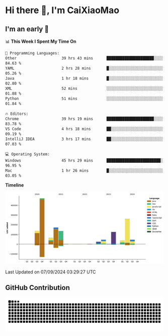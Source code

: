 # Hi there 👋, I'm CaiXiaoMao

## I'm an early 🐤
<!--START_SECTION:waka-->
📊 **This Week I Spent My Time On** 

```text
💬 Programming Languages: 
Other                    39 hrs 43 mins      █████████████████████░░░░   84.63 % 
YAML                     2 hrs 28 mins       █░░░░░░░░░░░░░░░░░░░░░░░░   05.26 % 
Java                     1 hr 18 mins        █░░░░░░░░░░░░░░░░░░░░░░░░   02.80 % 
XML                      52 mins             ░░░░░░░░░░░░░░░░░░░░░░░░░   01.88 % 
Python                   51 mins             ░░░░░░░░░░░░░░░░░░░░░░░░░   01.84 % 

🔥 Editors: 
Chrome                   39 hrs 19 mins      █████████████████████░░░░   83.78 % 
VS Code                  4 hrs 18 mins       ██░░░░░░░░░░░░░░░░░░░░░░░   09.19 % 
IntelliJ IDEA            3 hrs 17 mins       ██░░░░░░░░░░░░░░░░░░░░░░░   07.03 % 

💻 Operating System: 
Windows                  45 hrs 29 mins      ████████████████████████░   96.95 % 
Mac                      1 hr 26 mins        █░░░░░░░░░░░░░░░░░░░░░░░░   03.05 % 
```

**Timeline**

![Lines of Code chart](https://raw.githubusercontent.com/caixiaomao/caixiaomao/main/assets/bar_graph.png)


 Last Updated on 07/09/2024 03:29:27 UTC
<!--END_SECTION:waka-->

## GitHub Contribution
<picture>
  <source media="(prefers-color-scheme: dark)" srcset="/dist/snake/github-contribution-grid-snake-dark.svg" />
  <source media="(prefers-color-scheme: light)" srcset="/dist/snake/github-contribution-grid-snake.svg" />
  <img alt="github contribution grid snake animation" src="/dist/snake/github-contribution-grid-snake.svg" />
</picture>
